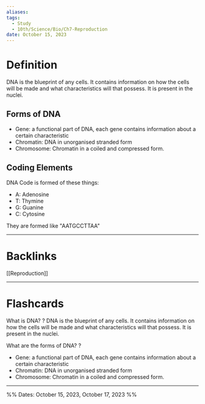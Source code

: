 ```yaml
---
aliases: 
tags:
  - Study
  - 10th/Science/Bio/Ch7-Reproduction
date: October 15, 2023
---
```

# Definition
DNA is the blueprint of any cells. It contains information on how the cells will be made and what characteristics will that possess.
It is present in the nuclei.
## Forms of DNA
- Gene: a functional part of DNA, each gene contains information about a certain characteristic
- Chromatin: DNA in unorganised stranded form
- Chromosome: Chromatin in a coiled and compressed form.
## Coding Elements
DNA Code is formed of these things:
- A: Adenosine
- T: Thymine
- G: Guanine
- C: Cytosine

They are formed like "AATGCCTTAA"


---
# Backlinks
[[Reproduction]]

---
# Flashcards

What is DNA?
?
DNA is the blueprint of any cells. It contains information on how the cells will be made and what characteristics will that possess.
It is present in the nuclei.
<!--SR:!2024-04-18,96,240-->

What are the forms of DNA?
?
- Gene: a functional part of DNA, each gene contains information about a certain characteristic
- Chromatin: DNA in unorganised stranded form
- Chromosome: Chromatin in a coiled and compressed form.
<!--SR:!2024-08-01,181,280-->


---

%%
Dates: October 15, 2023, October 17, 2023
%%